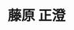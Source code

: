 ---
title: "藤原 正澄"
draft: false

# Job rank 職階
rank: "准教授" # 教授 | 准教授 | 助教 | ...

# Laboratory group
la_group: "物質化学" # 分子化学 | 物質化学 | 反応化学 | 界面化学

# Laboratory
laboratory:
  id: nano
  name: ナノ化学研究室


# ページ上部の背景画像。
# 独自で設定する場合は、exampleSite/images/faculty フォルダーに写真ファイルを入れ、
# 以下にそのパスを指定して下さい。横1000ピクセル程度の解像度を推奨。
# 例: bg_image: "images/faculty/koga_banner.jpg"
bg_image: "images/banner/bg1.jpg"

# 100文字程度の説明文。ページ上部に表示されます。
description : "光機能性ナノ粒子を用いた分析技術の研究"

# portrait写真。横400ピクセル程度の解像度を推奨。
image: "images/faculty/fujiwara.jpg"

# 研究分野。3つ以上増やしても構いません。
interest: ["ナノ物質", "量子計測", "ナノ光学"]

# 業績。Reserchmapや科研費情報なども適宜追加して下さい。
achievements:
- icon: ti-id-badge
  link: https://orcid.org/0000-0002-7845-2387
  name: ORCID 0000-0002-7845-2387
- icon: ti-google
  link: https://scholar.google.co.jp/citations?user=JPsIfmcAAAAJ&hl
  name: Scholar JPsIfmcAAAAJ&hl


# 連絡先。SNSも追加できます。
contact:
- icon: ti-email
  link: mailto:masazumi@okayama-u.ac.jp
  name: masazumi@okayama-u.ac.jp
- icon: ti-mobile
  link: tel:086-251-7834
  name: 086-251-7834


- name : "ナノ化学"
  icon : "ti-world" # icon pack : https://themify.me/themify-icons
  link : "https://www.nanochem-okayama-u.net/"

- name : "700-8530 岡山県岡山市津島中3－1－1 理学部B327室"
  icon : "ti-location-pin" # icon pack : https://themify.me/themify-icons
  link : "#"

# type
type: "faculty"

# 下の"---"以下に、個人の紹介文をMarkdown書式で書きこんで下さい。
---